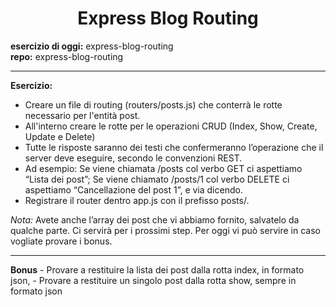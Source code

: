 <h1 align="center">Express Blog Routing</h1>
<b>esercizio di oggi:</b> express-blog-routing<br>
 <b>repo:</b> express-blog-routing
 
 <hr>

 <b>Esercizio:</b>
 - Creare un file di routing (routers/posts.js) che conterrà le rotte necessario per l'entità post.
 - All'interno creare le rotte per le operazioni CRUD (Index, Show, Create, Update e Delete)
 - Tutte le risposte saranno dei testi che confermeranno l’operazione che il server deve eseguire, secondo le convenzioni REST.
 - Ad esempio:  Se viene chiamata /posts col verbo GET ci aspettiamo “Lista dei post”; Se viene chiamato /posts/1 col verbo DELETE ci aspettiamo “Cancellazione del post 1”, e via dicendo.
 - Registrare il router dentro app.js con il prefisso posts/.
 
 <i>Nota:</i> Avete anche l’array dei post che vi abbiamo fornito, salvatelo da qualche parte. Ci servirà per i prossimi step. Per oggi vi può servire in caso vogliate provare i bonus.
 
<hr> 
<b>Bonus</b>
- Provare a restituire la lista dei post dalla rotta index, in formato json,
- Provare a restituire un singolo post dalla rotta show, sempre in formato json